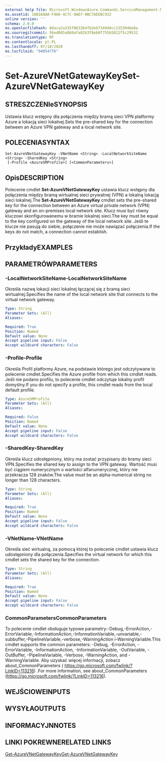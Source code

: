 ```yaml
---
external help file: Microsoft.WindowsAzure.Commands.ServiceManagement.Network.dll-Help.xml
ms.assetid: 1AB168AA-F466-4C7C-9AD7-0BC7AEEBC932
online version: ''
schema: 2.0.0
ms.openlocfilehash: 8daca2a335f063264fb2e6734948cc1353946e8a
ms.sourcegitcommit: 56ed085a868afa8263f8eb0f755b5822f5c29532
ms.translationtype: MT
ms.contentlocale: pl-PL
ms.lasthandoff: 07/18/2020
ms.locfileid: "94054776"
---
```

# <span data-ttu-id="03b00-101">Set-AzureVNetGatewayKey</span><span class="sxs-lookup"><span data-stu-id="03b00-101">Set-AzureVNetGatewayKey</span></span>

## <span data-ttu-id="03b00-102">STRESZCZENIe</span><span class="sxs-lookup"><span data-stu-id="03b00-102">SYNOPSIS</span></span>
<span data-ttu-id="03b00-103">Ustawia klucz wstępny dla połączenia między bramą sieci VPN platformy Azure a lokacją sieci lokalnej.</span><span class="sxs-lookup"><span data-stu-id="03b00-103">Sets the pre-shared key for the connection between an Azure VPN gateway and a local network site.</span></span>

## <span data-ttu-id="03b00-104">POLECENIA</span><span class="sxs-lookup"><span data-stu-id="03b00-104">SYNTAX</span></span>

```
Set-AzureVNetGatewayKey -VNetName <String> -LocalNetworkSiteName <String> -SharedKey <String>
 [-Profile <AzureSMProfile>] [<CommonParameters>]
```

## <span data-ttu-id="03b00-105">Opis</span><span class="sxs-lookup"><span data-stu-id="03b00-105">DESCRIPTION</span></span>
<span data-ttu-id="03b00-106">Polecenie cmdlet **Set-AzureVNetGatewayKey** ustawia klucz wstępny dla połączenia między bramą wirtualnej sieci prywatnej (VPN) a lokalną lokacją sieci lokalnej.</span><span class="sxs-lookup"><span data-stu-id="03b00-106">The **Set-AzureVNetGatewayKey** cmdlet sets the pre-shared key for the connection between an Azure virtual private network (VPN) gateway and an on-premises local network site.</span></span>
<span data-ttu-id="03b00-107">Klucz musi być równy kluczowi skonfigurowanemu w bramie lokalnej sieci.</span><span class="sxs-lookup"><span data-stu-id="03b00-107">The key must be equal to the key configured on the gateway of the local network site.</span></span>
<span data-ttu-id="03b00-108">Jeśli te klucze nie pasują do siebie, połączenie nie może nawiązać połączenia.</span><span class="sxs-lookup"><span data-stu-id="03b00-108">If the keys do not match, a connection cannot establish.</span></span>

## <span data-ttu-id="03b00-109">Przykłady</span><span class="sxs-lookup"><span data-stu-id="03b00-109">EXAMPLES</span></span>

## <span data-ttu-id="03b00-110">PARAMETRÓW</span><span class="sxs-lookup"><span data-stu-id="03b00-110">PARAMETERS</span></span>

### <span data-ttu-id="03b00-111">-LocalNetworkSiteName</span><span class="sxs-lookup"><span data-stu-id="03b00-111">-LocalNetworkSiteName</span></span>
<span data-ttu-id="03b00-112">Określa nazwę lokacji sieci lokalnej łączącej się z bramą sieci wirtualnej.</span><span class="sxs-lookup"><span data-stu-id="03b00-112">Specifies the name of the local network site that connects to the virtual network gateway.</span></span>

```yaml
Type: String
Parameter Sets: (All)
Aliases: 

Required: True
Position: Named
Default value: None
Accept pipeline input: False
Accept wildcard characters: False
```

### <span data-ttu-id="03b00-113">-Profile</span><span class="sxs-lookup"><span data-stu-id="03b00-113">-Profile</span></span>
<span data-ttu-id="03b00-114">Określa Profil platformy Azure, na podstawie którego jest odczytywane to polecenie cmdlet.</span><span class="sxs-lookup"><span data-stu-id="03b00-114">Specifies the Azure profile from which this cmdlet reads.</span></span> <span data-ttu-id="03b00-115">Jeśli nie podano profilu, to polecenie cmdlet odczytuje lokalny profil domyślny.</span><span class="sxs-lookup"><span data-stu-id="03b00-115">If you do not specify a profile, this cmdlet reads from the local default profile.</span></span>

```yaml
Type: AzureSMProfile
Parameter Sets: (All)
Aliases: 

Required: False
Position: Named
Default value: None
Accept pipeline input: False
Accept wildcard characters: False
```

### <span data-ttu-id="03b00-116">-SharedKey</span><span class="sxs-lookup"><span data-stu-id="03b00-116">-SharedKey</span></span>
<span data-ttu-id="03b00-117">Określa klucz udostępniony, który ma zostać przypisany do bramy sieci VPN.</span><span class="sxs-lookup"><span data-stu-id="03b00-117">Specifies the shared key to assign to the VPN gateway.</span></span>
<span data-ttu-id="03b00-118">Wartość musi być ciągiem numerycznym o wartości alfanumerycznej, który nie przekracza 128 znaków.</span><span class="sxs-lookup"><span data-stu-id="03b00-118">The value must be an alpha-numerical string no longer than 128 characters.</span></span>

```yaml
Type: String
Parameter Sets: (All)
Aliases: 

Required: True
Position: Named
Default value: None
Accept pipeline input: False
Accept wildcard characters: False
```

### <span data-ttu-id="03b00-119">-VNetName</span><span class="sxs-lookup"><span data-stu-id="03b00-119">-VNetName</span></span>
<span data-ttu-id="03b00-120">Określa sieć wirtualną, za pomocą której to polecenie cmdlet ustawia klucz udostępniony dla połączenia.</span><span class="sxs-lookup"><span data-stu-id="03b00-120">Specifies the virtual network for which this cmdlet sets the shared key for the connection.</span></span>

```yaml
Type: String
Parameter Sets: (All)
Aliases: 

Required: True
Position: Named
Default value: None
Accept pipeline input: False
Accept wildcard characters: False
```

### <span data-ttu-id="03b00-121">CommonParameters</span><span class="sxs-lookup"><span data-stu-id="03b00-121">CommonParameters</span></span>
<span data-ttu-id="03b00-122">To polecenie cmdlet obsługuje typowe parametry:-Debug,-ErrorAction,-ErrorVariable,-InformationAction,-InformationVariable,-unvariable,-subbuffer,-PipelineVariable,-verbose,-WarningAction i-WarningVariable.</span><span class="sxs-lookup"><span data-stu-id="03b00-122">This cmdlet supports the common parameters: -Debug, -ErrorAction, -ErrorVariable, -InformationAction, -InformationVariable, -OutVariable, -OutBuffer, -PipelineVariable, -Verbose, -WarningAction, and -WarningVariable.</span></span> <span data-ttu-id="03b00-123">Aby uzyskać więcej informacji, zobacz about_CommonParameters ( https://go.microsoft.com/fwlink/?LinkID=113216) .</span><span class="sxs-lookup"><span data-stu-id="03b00-123">For more information, see about_CommonParameters (https://go.microsoft.com/fwlink/?LinkID=113216).</span></span>

## <span data-ttu-id="03b00-124">WEJŚCIOWE</span><span class="sxs-lookup"><span data-stu-id="03b00-124">INPUTS</span></span>

## <span data-ttu-id="03b00-125">WYSYŁA</span><span class="sxs-lookup"><span data-stu-id="03b00-125">OUTPUTS</span></span>

## <span data-ttu-id="03b00-126">INFORMACYJN</span><span class="sxs-lookup"><span data-stu-id="03b00-126">NOTES</span></span>

## <span data-ttu-id="03b00-127">LINKI POKREWNE</span><span class="sxs-lookup"><span data-stu-id="03b00-127">RELATED LINKS</span></span>

[<span data-ttu-id="03b00-128">Get-AzureVNetGatewayKey</span><span class="sxs-lookup"><span data-stu-id="03b00-128">Get-AzureVNetGatewayKey</span></span>](./Get-AzureVNetGatewayKey.md)


